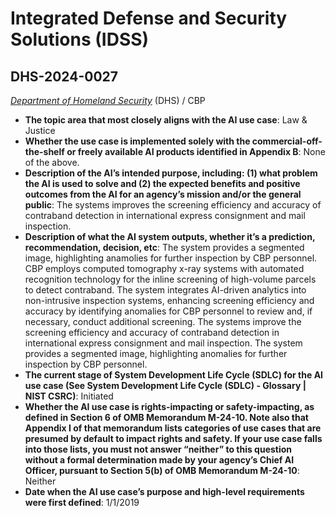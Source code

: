 # Integrated Defense and Security Solutions (IDSS)
## DHS-2024-0027
_[Department of Homeland Security](<../3_agency/Department of Homeland Security.md>)_ (DHS) / CBP


+ **The topic area that most closely aligns with the AI use case**: Law & Justice
+ **Whether the use case is implemented solely with the commercial-off-the-shelf or freely available AI products identified in Appendix B**: None of the above.
+ **Description of the AI’s intended purpose, including: (1) what problem the AI is used to solve and (2) the expected benefits and positive outcomes from the AI for an agency’s mission and/or the general public**: The systems improves the screening efficiency and accuracy of contraband detection in international express consignment and mail inspection.
+ **Description of what the AI system outputs, whether it’s a prediction, recommendation, decision, etc**: The system provides a segmented image, highlighting anamolies for further inspection by CBP personnel.
CBP employs computed tomography x-ray systems with automated recognition technology for the inline screening of high-volume parcels to detect contraband. The system integrates AI-driven analytics into non-intrusive inspection systems, enhancing screening efficiency and accuracy by identifying anomalies for CBP personnel to review and, if necessary, conduct additional screening. The systems improve the screening efficiency and accuracy of contraband detection in international express consignment and mail inspection. The system provides a segmented image, highlighting anomalies for further inspection by CBP personnel. 
+ **The current stage of System Development Life Cycle (SDLC) for the AI use case (See System Development Life Cycle (SDLC) - Glossary | NIST CSRC)**: Initiated
+ **Whether the AI use case is rights-impacting or safety-impacting, as defined in Section 6 of OMB Memorandum M-24-10. Note also that Appendix I of that memorandum lists categories of use cases that are presumed by default to impact rights and safety. If your use case falls into those lists, you must not answer “neither” to this question without a formal determination made by your agency’s Chief AI Officer, pursuant to Section 5(b) of OMB Memorandum M-24-10**: Neither
+ **Date when the AI use case’s purpose and high-level requirements were first defined**: 1/1/2019
